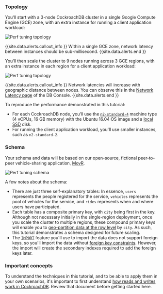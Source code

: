 ### Topology

You'll start with a 3-node CockroachDB cluster in a single Google Compute Engine (GCE) zone, with an extra instance for running a client application workload:

<img src="{{ 'images/v21.1/perf_tuning_single_region_topology.png' | relative_url }}" alt="Perf tuning topology" style="max-width:100%" />

{{site.data.alerts.callout_info }}
Within a single GCE zone, network latency between instances should be sub-millisecond.
{{site.data.alerts.end }}

You'll then scale the cluster to 9 nodes running across 3 GCE regions, with an extra instance in each region for a client application workload:

<img src="{{ 'images/v21.1/perf_tuning_multi_region_topology.png' | relative_url }}" alt="Perf tuning topology" style="max-width:100%" />

{{site.data.alerts.callout_info }}
Network latencies will increase with geographic distance between nodes. You can observe this in the [Network Latency page](ui-network-latency-page.html) of the DB Console.
{{site.data.alerts.end }}

To reproduce the performance demonstrated in this tutorial:

- For each CockroachDB node, you'll use the [`n2-standard-4`](https://cloud.google.com/compute/docs/machine-types#standard_machine_types) machine type (4 vCPUs, 16 GB memory) with the Ubuntu 16.04 OS image and a [local SSD](https://cloud.google.com/compute/docs/disks/#localssds) disk.
- For running the client application workload, you'll use smaller instances, such as `n2-standard-2`.

### Schema

Your schema and data will be based on our open-source, fictional peer-to-peer vehicle-sharing application, [MovR](movr.html).

<img src="{{ 'images/v21.1/perf_tuning_movr_schema.png' | relative_url }}" alt="Perf tuning schema" style="max-width:100%" />

A few notes about the schema:

- There are just three self-explanatory tables: In essence, `users` represents the people registered for the service, `vehicles` represents the pool of vehicles for the service, and `rides` represents when and where users have participated.   
- Each table has a composite primary key, with `city` being first in the key. Although not necessary initially in the single-region deployment, once you scale the cluster to multiple regions, these compound primary keys will enable you to [geo-partition data at the row level](partitioning.html#partition-using-primary-key) by `city`. As such, this tutorial demonstrates a schema designed for future scaling.
- The [`IMPORT`](import.html) feature you'll use to import the data does not support foreign keys, so you'll import the data without [foreign key constraints](foreign-key.html). However, the import will create the secondary indexes required to add the foreign keys later.

### Important concepts

To understand the techniques in this tutorial, and to be able to apply them in your own scenarios, it's important to first understand [how reads and writes work in CockroachDB](architecture/reads-and-writes-overview.html). Review that document before getting started here.
